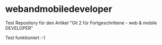 webandmobiledeveloper
=====================

Test Repository für den Artikel "Git 2 für Fortgeschrittene - web &amp; mobile DEVELOPER"

Test funktioniert :-)
